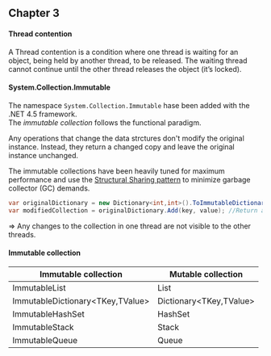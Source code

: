 ## Chapter 3

####  Thread contention

A Thread contention is a condition where one thread is waiting for an object, being held by another thread, to be released.  The waiting thread cannot continue until the other thread releases the object (it’s locked).


#### System.Collection.Immutable

The namespace ```System.Collection.Immutable``` hase been added with the .NET 4.5 framework.  
The _immutable collection_ follows the functional paradigm.  

Any operations that change the data strctures don't modify the original instance. Instead, they return a changed copy and leave the original instance unchanged.

 The immutable collections have  been  heavily  tuned  for  maximum  performance  and  use  the  [Structural  Sharing pattern](https://en.wikipedia.org/wiki/Persistent_data_structure) to minimize garbage collector (GC) demands.
 
 ```cs
 var originalDictionary = new Dictionary<int,int>().ToImmutableDictionary();
 var modifiedCollection = originalDictionary.Add(key, value); //Return a new instance of the dictionary
 ```
 
 => Any changes to the collection in one thread are not visible to the other threads.
 
 
 #### Immutable collection
 
 | Immutable collection             | Mutable collection      |
 |----------------------------------|-------------------------|
 | ImmutableList<T>                 | List<t>                 |
 | ImmutableDictionary<TKey,TValue> | Dictionary<TKey,TValue> |
 | ImmutableHashSet<T>              | HashSet<T>              |
 | ImmutableStack<T>                | Stack<T>                | 
 | ImmutableQueue<T>                | Queue<T>                | 
  
  
 
